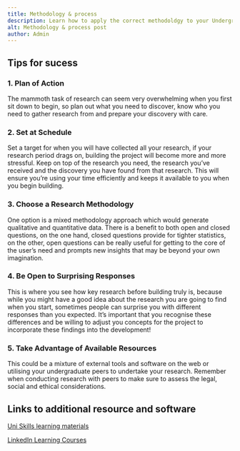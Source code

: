 ```yaml
---
title: Methodology & process
description: Learn how to apply the correct methodoldgy to your Undergraduate project work while following a structuted process. 
alt: Methodology & process post
author: Admin
---
```


## Tips for sucess
    
### 1. Plan of Action

The mammoth task of research can seem very overwhelming when you first sit down to begin, so plan out what you need to discover, know who you need to gather research from and prepare your discovery with care.

### 2. Set at Schedule

Set a target for when you will have collected all your research, if your research period drags on, building the project will become more and more stressful. Keep on top of the research you need, the research you’ve received and the discovery you have found from that research. This will ensure you’re using your time efficiently and keeps it available to you when you begin building.

### 3. Choose a Research Methodology

One option is a mixed methodology approach which would generate qualitative and quantitative data. There is a benefit to both open and closed questions, on the one hand, closed questions provide for tighter statistics, on the other, open questions can be really useful for getting to the core of the user’s need and prompts new insights that may be beyond your own imagination.

### 4. Be Open to Surprising Responses
This is where you see how key research before building truly is, because while you might have a good idea about the research you are going to find when you start, sometimes people can surprise you with different responses than you expected. It’s important that you recognise these differences and be willing to adjust you concepts for the project to incorporate these findings into the development! 

### 5. Take Advantage of Available Resources
This could be a mixture of external tools and software on the web or utilising your undergraduate peers to undertake your research. Remember when conducting research with peers to make sure to assess the legal, social and ethical considerations. 


## Links to additional resource and software 
<a href="https://www.edgehill.ac.uk/ls/uni-skills/">Uni Skills learning materials</a>

<a href="https://www.linkedin.com/learning/me?u=35744052">LinkedIn Learning Courses</a>